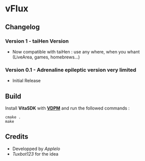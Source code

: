 # vFlux

## Changelog

### Version 1 - taiHen Version

- Now compatible with taiHen : use any where, when you whant (LiveArea, games, homebrews...) 


### Version 0.1 - Adrenaline epileptic version very limited

- Initial Release


## Build
Install **VitaSDK** with [**VDPM**](https://github.com/vitasdk/vdpm) and run the followed commands :

```shell
cmake .
make
```

## Credits

* Developped by *Applelo*
* *Tuxbot123* for the idea